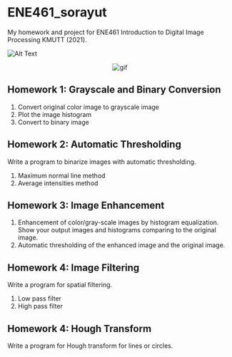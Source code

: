 # ENE461_sorayut
My homework and project for ENE461 Introduction to Digital Image Processing KMUTT (2021).

![Alt Text](https://media.giphy.com/media/vFKqnCdLPNOKc/giphy.gif)
<p align="center">
  <img src="https://media.giphy.com/media/vFKqnCdLPNOKc/giphy.gif" alt="gif"/>
</p>

## Homework 1: Grayscale and Binary Conversion
1. Convert original color image to grayscale image
2. Plot the image histogram
3. Convert to binary image

## Homework 2: Automatic Thresholding
Write a program to binarize images with automatic thresholding.
1. Maximum normal line method
2. Average intensities method

## Homework 3: Image Enhancement
1. Enhancement of color/gray-scale images by histogram equalization. Show your output images and histograms comparing to the original image.
2. Automatic thresholding of the enhanced image and the original image.

## Homework 4: Image Filtering
Write a program for spatial filtering.
1. Low pass filter
2. High pass filter

## Homework 4: Hough Transform
Write a program for Hough transform for lines or circles.

